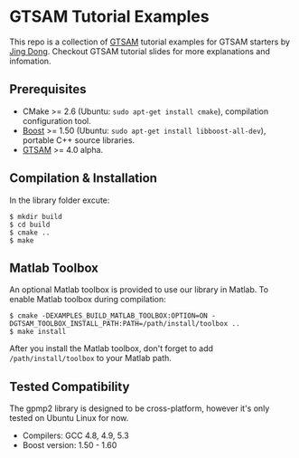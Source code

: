 GTSAM Tutorial Examples
===================================================
This repo is a collection of [GTSAM](https://bitbucket.org/gtborg/gtsam) tutorial examples for GTSAM starters by [Jing Dong](mailto:thu.dongjing@gmail.com). Checkout GTSAM tutorial slides for more explanations and infomation. 

Prerequisites
------

- CMake >= 2.6 (Ubuntu: `sudo apt-get install cmake`), compilation configuration tool.
- [Boost](http://www.boost.org/) >= 1.50 (Ubuntu: `sudo apt-get install libboost-all-dev`), portable C++ source libraries.
- [GTSAM](https://bitbucket.org/gtborg/gtsam) >= 4.0 alpha.

Compilation & Installation
------

In the library folder excute:

```
$ mkdir build
$ cd build
$ cmake ..
$ make
```

Matlab Toolbox
-----

An optional Matlab toolbox is provided to use our library in Matlab. To enable Matlab toolbox during compilation:

```
$ cmake -DEXAMPLES_BUILD_MATLAB_TOOLBOX:OPTION=ON -DGTSAM_TOOLBOX_INSTALL_PATH:PATH=/path/install/toolbox ..
$ make install
```

After you install the Matlab toolbox, don't forget to add `/path/install/toolbox` to your Matlab path.

Tested Compatibility
-----

The gpmp2 library is designed to be cross-platform, however it's only tested on Ubuntu Linux for now.

- Compilers: GCC 4.8, 4.9, 5.3
- Boost version: 1.50 - 1.60



